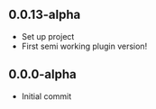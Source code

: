 0.0.13-alpha
------------

- Set up project
- First semi working plugin version!

0.0.0-alpha
-----------

- Initial commit
